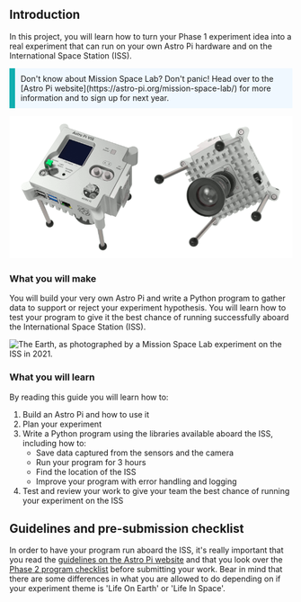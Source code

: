 ## Introduction

In this project, you will learn how to turn your Phase 1 experiment idea into a real experiment that can run on your own Astro Pi hardware and on the International Space Station (ISS).

<p style="border-left: solid; border-width:10px; border-color: #0faeb0; background-color: aliceblue; padding: 10px;">
Don't know about Mission Space Lab? Don't panic! Head over to the [Astro Pi website](https://astro-pi.org/mission-space-lab/) for more information and to sign up for next year.
</p>

![Two views of the Astro Pi, showing the front panel (with some of the sensors) and the camera.](images/astro-pi-double.png)

### What you will make

You will build your very own Astro Pi and write a Python program to gather data to support or reject your experiment hypothesis. You will learn how to test your program to give it the best chance of running successfully aboard the International Space Station (ISS).

![The Earth, as photographed by a Mission Space Lab experiment on the ISS in 2021.](images/astrocmp-2021.gif)

### What you will learn

By reading this guide you will learn how to:
1. Build an Astro Pi and how to use it
2. Plan your experiment
3. Write a Python program using the libraries available aboard the ISS, including how to:
    * Save data captured from the sensors and the camera
    * Run your program for 3 hours
    * Find the location of the ISS
    * Improve your program with error handling and logging
4. Test and review your work to give your team the best chance of running your experiment on the ISS

## Guidelines and pre-submission checklist

In order to have your program run aboard the ISS, it's really important that you read the [guidelines on the Astro Pi website](https://astro-pi.org/mission-space-lab/guidelines) and that you look over the [Phase 2 program checklist](https://astro-pi.org/mission-space-lab/guidelines/program-checklist) before submitting your work. Bear in mind that there are some differences in what you are allowed to do depending on if your experiment theme is 'Life On Earth' or 'Life In Space'.

